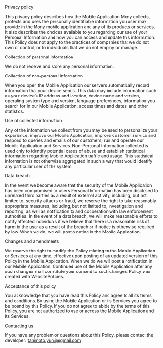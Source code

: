 Privacy policy

This privacy policy describes how the Mobile Application Mony collects, protects and uses the personally identifiable information you user may provide in the Mony mobile application and any of its products or services. It also describes the choices available to you regarding our use of your Personal Information and how you can access and update this information. This Policy does not apply to the practices of companies that we do not own or control, or to individuals that we do not employ or manage.

Collection of personal information

We do not receive and store any personal information.

Collection of non-personal information

When you open the Mobile Application our servers automatically record information that your device sends. This data may include information such as your device's IP address and location, device name and version, operating system type and version, language preferences, information you search for in our Mobile Application, access times and dates, and other statistics.

Use of collected information

Any of the information we collect from you may be used to personalize your experience; improve our Mobile Application; improve customer service and respond to queries and emails of our customers; run and operate our Mobile Application and Services. Non-Personal Information collected is used only to identify potential cases of abuse and establish statistical information regarding Mobile Application traffic and usage. This statistical information is not otherwise aggregated in such a way that would identify any particular user of the system.


Data breach

In the event we become aware that the security of the Mobile Application has been compromised or users Personal Information has been disclosed to unrelated third parties as a result of external activity, including, but not limited to, security attacks or fraud, we reserve the right to take reasonably appropriate measures, including, but not limited to, investigation and reporting, as well as notification to and cooperation with law enforcement authorities. In the event of a data breach, we will make reasonable efforts to notify affected individuals if we believe that there is a reasonable risk of harm to the user as a result of the breach or if notice is otherwise required by law. When we do, we will post a notice in the Mobile Application.

Changes and amendments

We reserve the right to modify this Policy relating to the Mobile Application or Services at any time, effective upon posting of an updated version of this Policy in the Mobile Application. When we do we will post a notification in our Mobile Application. Continued use of the Mobile Application after any such changes shall constitute your consent to such changes. Policy was created with WebsitePolicies.

Acceptance of this policy

You acknowledge that you have read this Policy and agree to all its terms and conditions. By using the Mobile Application or its Services you agree to be bound by this Policy. If you do not agree to abide by the terms of this Policy, you are not authorized to use or access the Mobile Application and its Services.

Contacting us

If you have any problem or questions about this Policy, please contact the developer: tanimoto.yumi@gmail.com
